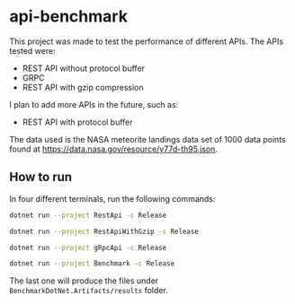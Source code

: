 # api-benchmark

This project was made to test the performance of different APIs. The APIs tested were:
- REST API without protocol buffer
- GRPC
- REST API with gzip compression

I plan to add more APIs in the future, such as:
- REST API with protocol buffer



The data used is  the NASA meteorite landings data set of 1000 data points found at https://data.nasa.gov/resource/y77d-th95.json.

## How to run
In four different terminals, run the following commands:
```bash
dotnet run --project RestApi -c Release
```
```bash
dotnet run --project RestApiWithGzip -c Release
```
```bash
dotnet run --project gRpcApi -c Release
```
```bash
dotnet run --project Benchmark -c Release
```
The last one will produce the files under `BenchmarkDotNet.Artifacts/results` folder.

